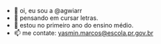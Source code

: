 - 👋 oi, eu sou a @agwiarr
- 👀 pensando em cursar letras.
- 🌱 estou no primeiro ano do ensino médio. 
- 📫 me contate: yasmin.marcos@escola.pr.gov.br

<!---
agwiarr/agwiarr is a ✨ special ✨ repository because its `README.md` (this file) appears on your GitHub profile.
You can click the Preview link to take a look at your changes.
--->
